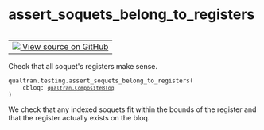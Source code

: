 # assert_soquets_belong_to_registers


<table class="tfo-notebook-buttons tfo-api nocontent" align="left">
<td>
  <a target="_blank" href="https://github.com/quantumlib/Qualtran/blob/main/qualtran/testing.py#L135-L155">
    <img src="https://www.tensorflow.org/images/GitHub-Mark-32px.png" />
    View source on GitHub
  </a>
</td>
</table>



Check that all soquet's registers make sense.


<pre class="devsite-click-to-copy prettyprint lang-py tfo-signature-link">
<code>qualtran.testing.assert_soquets_belong_to_registers(
    cbloq: <a href="../../qualtran/CompositeBloq.html"><code>qualtran.CompositeBloq</code></a>
)
</code></pre>



<!-- Placeholder for "Used in" -->

We check that any indexed soquets fit within the bounds of the register and that the
register actually exists on the bloq.